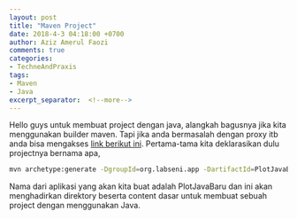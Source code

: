 ```yaml
---
layout: post
title: "Maven Project"
date: 2018-4-3 04:18:00 +0700
author: Aziz Amerul Faozi
comments: true
categories: 
- TechneAndPraxis
tags:
- Maven
- Java
excerpt_separator:  <!--more-->
---
```


Hello guys untuk membuat project dengan java, alangkah bagusnya jika kita menggunakan builder maven. Tapi jika anda bermasalah dengan proxy itb anda bisa mengakses [link berikut ini](). Pertama-tama kita deklarasikan dulu projectnya bernama apa, 


```bash
mvn archetype:generate -DgroupId=org.labseni.app -DartifactId=PlotJavaBaru -DarchetypeArtifactId=maven-archetype-quickstart -DinteractiveMode=false 
```
Nama dari aplikasi yang akan kita buat adalah PlotJavaBaru dan ini akan menghadirkan direktory beserta content dasar untuk membuat sebuah project dengan menggunakan Java.
